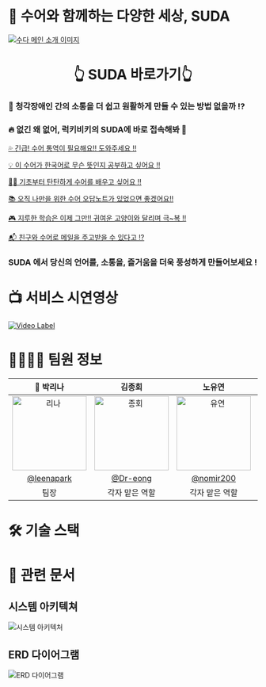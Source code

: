 # 🧏 수어와 함께하는 다양한 세상, SUDA
[![수다 메인 소개 이미지](https://github.com/luckybiki/suda_pub/assets/77850103/9a8df97d-c173-4bd7-9317-4262a7c710b7)](http://suda.my)
<main align="center">
    <h1 align="center">👆 SUDA 바로가기👆</h1> 
</main>

<!-- ### 👄 **말로 소통** 🤘 **손으로 소통** 🖋️ **글로 소통 ,** 우리는 다양한 방법으로 소통해요 -->

### 🤔 **청각장애인 간의 소통을 더 쉽고 원활하게 만들 수 있는 방법 없을까** ⁉️

### 🔥 없긴 왜 없어, 럭키비키의 SUDA에 바로 접속해봐 🥴

<!-- ### 🌟 **여기, SUDA에서 모두 해결할 수 있어요! 🚀** -->

<ins>💦 긴급! 수어 통역이 필요해요!! 도와주세요 !!</ins>

<ins>💡 이 수어가 한국어로 무슨 뜻인지 공부하고 싶어요 !!</ins>

<ins>🧏‍♀️ 기초부터 탄탄하게 수어를 배우고 싶어요 !!</ins>

<ins>📚 오직 나만을 위한 수어 오답노트가 있었으면 좋겠어요!!</ins>

<ins>🎮 지루한 학습은 이제 그만!! 귀여운 고양이와 달리며 극~복 !!</ins>

<ins>📬 친구와 수어로 메일을 주고받을 수 있다고 !?</ins>

### SUDA 에서 당신의 언어를, 소통을, 즐거움을 더욱 풍성하게 만들어보세요 !

# 📺 서비스 시연영상

[![Video Label](http://img.youtube.com/vi/FhA37Sw4j8w/0.jpg)](https://www.youtube.com/watch?v=FhA37Sw4j8w)

# 👨‍👩‍👦‍👦 팀원 정보

|                                                                 👑 박리나                                                                  |                                                                   김종회                                                                   |                                                                   노유연                                                                   |                                                                   박지은                                                                   |                                                                   최정원                                                                   |
| :----------------------------------------------------------------------------------------------------------------------------------------: | :----------------------------------------------------------------------------------------------------------------------------------------: | :----------------------------------------------------------------------------------------------------------------------------------------: | :----------------------------------------------------------------------------------------------------------------------------------------: | :----------------------------------------------------------------------------------------------------------------------------------------: |
| <img alt="리나" src="https://github.com/luckybiki/suda_pub/assets/77850103/6d0556ba-ee9a-4099-b926-90f9f969e887" height="150" width="150"> | <img alt="종회" src="https://github.com/luckybiki/suda_pub/assets/77850103/aeff9a5d-ea3f-42bb-8090-a5dad7e1e3f7" height="150" width="150"> | <img alt="유연" src="https://github.com/luckybiki/suda_pub/assets/77850103/e8f3c3e8-27ff-49b5-b2e7-2aa3a85adc52" height="150" width="150"> | <img alt="지은" src="https://github.com/luckybiki/suda_pub/assets/77850103/14d5a464-3334-4213-9acf-4e855c84bd62" height="150" width="150"> | <img alt="정원" src="https://github.com/luckybiki/suda_pub/assets/77850103/2bc89e89-7f2e-49be-b854-0648fbb96b6d" height="150" width="150"> |
|                                                 [@leenapark](https://github.com/leenapark)                                                 |                                                   [@Dr-eong](https://github.com/Dr-eong)                                                   |                                                  [@nomir200](https://github.com/nomir200)                                                  |                                             [@jerrynicework](https://github.com/jerrynicework)                                             |                                                    [@jwc406](https://github.com/jwc406)                                                    |
|                                                                    팀장                                                                    |                                                               각자 맡은 역할                                                               |                                                               각자 맡은 역할                                                               |                                                               각자 맡은 역할                                                               |                                                               각자 맡은 역할                                                               |

# 🛠️ 기술 스택

# 📝 관련 문서

## 시스템 아키텍쳐

<img alt="시스템 아키텍처" src="https://github.com/luckybiki/suda_pub/assets/77850103/70564f40-d817-481c-9e01-8b9ba61ac5a9">

## ERD 다이어그램

<img alt="ERD 다이어그램" src="https://github.com/luckybiki/suda_pub/assets/77850103/fd121fa3-2ae2-4318-9709-16a01912b035">
